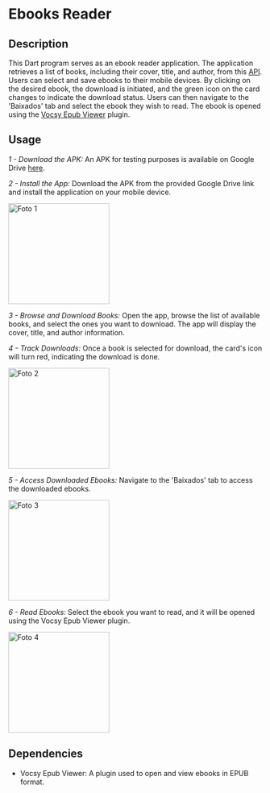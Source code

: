 # Ebooks Reader

## Description
This Dart program serves as an ebook reader application. The application retrieves a list of books, including their cover, title, and author, from this [API](https://escribo.com/books.json). Users can select and save ebooks to their mobile devices. By clicking on the desired ebook, the download is initiated, and the green icon on the card changes to indicate the download status. Users can then navigate to the 'Baixados' tab and select the ebook they wish to read. The ebook is opened using the [Vocsy Epub Viewer](https://pub.dev/packages/vocsy_epub_viewer) plugin.

## Usage
*1 - Download the APK:* An APK for testing purposes is available on Google Drive [here](https://drive.google.com/drive/folders/1BpYaCcFp0QY1ZZFjsLpqYh0m78Dyg86X?usp=sharing).

*2 - Install the App:* Download the APK from the provided Google Drive link and install the application on your mobile device.

<img src="https://github.com/Fernandoez/eBookReader/assets/69535503/d231ce4c-7119-4ed4-8bcc-5ad73e1e66d5" alt="Foto 1" width="200"/>

*3 - Browse and Download Books:* Open the app, browse the list of available books, and select the ones you want to download. The app will display the cover, title, and author information.

*4 - Track Downloads:* Once a book is selected for download, the card's icon will turn red, indicating the download is done.

<img src="https://github.com/Fernandoez/eBookReader/assets/69535503/e0a0b6c6-b0d3-46f2-be51-6811d24cc6cd" alt="Foto 2" width="200"/>

*5 - Access Downloaded Ebooks:* Navigate to the 'Baixados' tab to access the downloaded ebooks.

<img src="https://github.com/Fernandoez/eBookReader/assets/69535503/e1e8e71a-d216-48ba-b550-09cf01bf4436" alt="Foto 3" width="200"/>

*6 - Read Ebooks:* Select the ebook you want to read, and it will be opened using the Vocsy Epub Viewer plugin.

<img src="https://github.com/Fernandoez/eBookReader/assets/69535503/9f8df1fe-c646-493f-acbe-30699c609591" alt="Foto 4" width="200"/>

## Dependencies
* Vocsy Epub Viewer: A plugin used to open and view ebooks in EPUB format.
